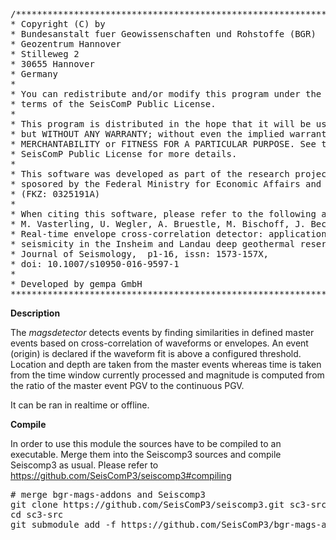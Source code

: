 <pre>
/***************************************************************************
* Copyright (C) by                                                         *
* Bundesanstalt fuer Geowissenschaften und Rohstoffe (BGR)                 *
* Geozentrum Hannover                                                      *
* Stilleweg 2                                                              *
* 30655 Hannover                                                           *
* Germany                                                                  *
*                                                                          *
* You can redistribute and/or modify this program under the                *
* terms of the SeisComP Public License.                                    *
*                                                                          *
* This program is distributed in the hope that it will be useful,          *
* but WITHOUT ANY WARRANTY; without even the implied warranty of           * 
* MERCHANTABILITY or FITNESS FOR A PARTICULAR PURPOSE. See the             *
* SeisComP Public License for more details.                                *
*                                                                          *
* This software was developed as part of the research project MAGS         *
* sposored by the Federal Ministry for Economic Affairs and Energy         *
* (FKZ: 0325191A)                                                          *
*                                                                          *
* When citing this software, please refer to the following article:        *
* M. Vasterling, U. Wegler, A. Bruestle, M. Bischoff, J. Becker, 2016.     *
* Real-time envelope cross-correlation detector: application to induced    *
* seismicity in the Insheim and Landau deep geothermal reservoirs.         *
* Journal of Seismology,  p1-16, issn: 1573-157X,                          *
* doi: 10.1007/s10950-016-9597-1                                           *
*                                                                          *
* Developed by gempa GmbH                                                  *
***************************************************************************/
</pre>
**Description**

The *magsdetector* detects events by finding similarities in defined master events based on cross-correlation of waveforms or envelopes. An event (origin) is declared if the waveform fit is above a configured threshold. Location and depth are taken from the master events whereas time is taken from the time window currently processed and magnitude is computed from the ratio of the master event PGV to the continuous PGV.

It can be ran in realtime or offline.

**Compile**

In order to use this module the sources have to be compiled to an executable. Merge them into the Seiscomp3 sources and compile Seiscomp3 as usual. Please refer to https://github.com/SeisComP3/seiscomp3#compiling
<pre>
# merge bgr-mags-addons and Seiscomp3
git clone https://github.com/SeisComP3/seiscomp3.git sc3-src
cd sc3-src
git submodule add -f https://github.com/SeisComP3/bgr-mags-addons.git src/bgr
</pre>
